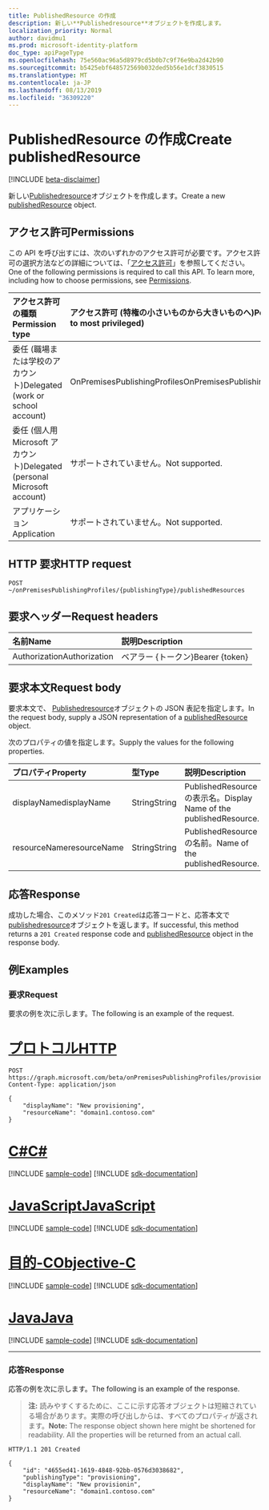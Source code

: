 ```yaml
---
title: PublishedResource の作成
description: 新しい**Publishedresource**オブジェクトを作成します。
localization_priority: Normal
author: davidmu1
ms.prod: microsoft-identity-platform
doc_type: apiPageType
ms.openlocfilehash: 75e560ac96a5d8979cd5b0b7c9f76e9ba2d42b90
ms.sourcegitcommit: b5425ebf648572569b032ded5b56e1dcf3830515
ms.translationtype: MT
ms.contentlocale: ja-JP
ms.lasthandoff: 08/13/2019
ms.locfileid: "36309220"
---
```

# <a name="create-publishedresource"></a><span data-ttu-id="792ec-103">PublishedResource の作成</span><span class="sxs-lookup"><span data-stu-id="792ec-103">Create publishedResource</span></span>

[!INCLUDE [beta-disclaimer](../../includes/beta-disclaimer.md)]

<span data-ttu-id="792ec-104">新しい[Publishedresource](../resources/publishedresource.md)オブジェクトを作成します。</span><span class="sxs-lookup"><span data-stu-id="792ec-104">Create a new [publishedResource](../resources/publishedresource.md) object.</span></span>

## <a name="permissions"></a><span data-ttu-id="792ec-105">アクセス許可</span><span class="sxs-lookup"><span data-stu-id="792ec-105">Permissions</span></span>

<span data-ttu-id="792ec-p101">この API を呼び出すには、次のいずれかのアクセス許可が必要です。アクセス許可の選択方法などの詳細については、「[アクセス許可](/graph/permissions-reference)」を参照してください。</span><span class="sxs-lookup"><span data-stu-id="792ec-p101">One of the following permissions is required to call this API. To learn more, including how to choose permissions, see [Permissions](/graph/permissions-reference).</span></span>

| <span data-ttu-id="792ec-108">アクセス許可の種類</span><span class="sxs-lookup"><span data-stu-id="792ec-108">Permission type</span></span>                        | <span data-ttu-id="792ec-109">アクセス許可 (特権の小さいものから大きいものへ)</span><span class="sxs-lookup"><span data-stu-id="792ec-109">Permissions (from least to most privileged)</span></span> |
|:--------------------------------------|:---------------------------------------------------------|
|<span data-ttu-id="792ec-110">委任 (職場または学校のアカウント)</span><span class="sxs-lookup"><span data-stu-id="792ec-110">Delegated (work or school account)</span></span>     | <span data-ttu-id="792ec-111">OnPremisesPublishingProfiles</span><span class="sxs-lookup"><span data-stu-id="792ec-111">OnPremisesPublishingProfiles.ReadWrite.All</span></span> |
| <span data-ttu-id="792ec-112">委任 (個人用 Microsoft アカウント)</span><span class="sxs-lookup"><span data-stu-id="792ec-112">Delegated (personal Microsoft account)</span></span> | <span data-ttu-id="792ec-113">サポートされていません。</span><span class="sxs-lookup"><span data-stu-id="792ec-113">Not supported.</span></span> |
| <span data-ttu-id="792ec-114">アプリケーション</span><span class="sxs-lookup"><span data-stu-id="792ec-114">Application</span></span>                            | <span data-ttu-id="792ec-115">サポートされていません。</span><span class="sxs-lookup"><span data-stu-id="792ec-115">Not supported.</span></span> |

## <a name="http-request"></a><span data-ttu-id="792ec-116">HTTP 要求</span><span class="sxs-lookup"><span data-stu-id="792ec-116">HTTP request</span></span>

<!-- { "blockType": "ignored" } -->

```http
POST ~/onPremisesPublishingProfiles/{publishingType}/publishedResources
```

## <a name="request-headers"></a><span data-ttu-id="792ec-117">要求ヘッダー</span><span class="sxs-lookup"><span data-stu-id="792ec-117">Request headers</span></span>

| <span data-ttu-id="792ec-118">名前</span><span class="sxs-lookup"><span data-stu-id="792ec-118">Name</span></span>      |<span data-ttu-id="792ec-119">説明</span><span class="sxs-lookup"><span data-stu-id="792ec-119">Description</span></span>|
|:----------|:----------|
| <span data-ttu-id="792ec-120">Authorization</span><span class="sxs-lookup"><span data-stu-id="792ec-120">Authorization</span></span> | <span data-ttu-id="792ec-121">ベアラー {トークン}</span><span class="sxs-lookup"><span data-stu-id="792ec-121">Bearer {token}</span></span> |

## <a name="request-body"></a><span data-ttu-id="792ec-122">要求本文</span><span class="sxs-lookup"><span data-stu-id="792ec-122">Request body</span></span>

<span data-ttu-id="792ec-123">要求本文で、 [Publishedresource](../resources/publishedresource.md)オブジェクトの JSON 表記を指定します。</span><span class="sxs-lookup"><span data-stu-id="792ec-123">In the request body, supply a JSON representation of a [publishedResource](../resources/publishedresource.md) object.</span></span>

<span data-ttu-id="792ec-124">次のプロパティの値を指定します。</span><span class="sxs-lookup"><span data-stu-id="792ec-124">Supply the values for the following properties.</span></span>

| <span data-ttu-id="792ec-125">プロパティ</span><span class="sxs-lookup"><span data-stu-id="792ec-125">Property</span></span>     | <span data-ttu-id="792ec-126">型</span><span class="sxs-lookup"><span data-stu-id="792ec-126">Type</span></span>        | <span data-ttu-id="792ec-127">説明</span><span class="sxs-lookup"><span data-stu-id="792ec-127">Description</span></span> |
|:-------------|:------------|:------------|
|<span data-ttu-id="792ec-128">displayName</span><span class="sxs-lookup"><span data-stu-id="792ec-128">displayName</span></span>|<span data-ttu-id="792ec-129">String</span><span class="sxs-lookup"><span data-stu-id="792ec-129">String</span></span>|<span data-ttu-id="792ec-130">PublishedResource の表示名。</span><span class="sxs-lookup"><span data-stu-id="792ec-130">Display Name of the publishedResource.</span></span>|
|<span data-ttu-id="792ec-131">resourceName</span><span class="sxs-lookup"><span data-stu-id="792ec-131">resourceName</span></span>|<span data-ttu-id="792ec-132">String</span><span class="sxs-lookup"><span data-stu-id="792ec-132">String</span></span>|<span data-ttu-id="792ec-133">PublishedResource の名前。</span><span class="sxs-lookup"><span data-stu-id="792ec-133">Name of the publishedResource.</span></span>|

## <a name="response"></a><span data-ttu-id="792ec-134">応答</span><span class="sxs-lookup"><span data-stu-id="792ec-134">Response</span></span>

<span data-ttu-id="792ec-135">成功した場合、このメソッド`201 Created`は応答コードと、応答本文で[publishedresource](../resources/publishedresource.md)オブジェクトを返します。</span><span class="sxs-lookup"><span data-stu-id="792ec-135">If successful, this method returns a `201 Created` response code and [publishedResource](../resources/publishedresource.md) object in the response body.</span></span>

## <a name="examples"></a><span data-ttu-id="792ec-136">例</span><span class="sxs-lookup"><span data-stu-id="792ec-136">Examples</span></span>

### <a name="request"></a><span data-ttu-id="792ec-137">要求</span><span class="sxs-lookup"><span data-stu-id="792ec-137">Request</span></span>

<span data-ttu-id="792ec-138">要求の例を次に示します。</span><span class="sxs-lookup"><span data-stu-id="792ec-138">The following is an example of the request.</span></span>

# <a name="httptabhttp"></a>[<span data-ttu-id="792ec-139">プロトコル</span><span class="sxs-lookup"><span data-stu-id="792ec-139">HTTP</span></span>](#tab/http)
<!-- {
  "blockType": "request",
  "name": "create_publishedresource_from_onpremisespublishingprofile"
}-->

```http
POST https://graph.microsoft.com/beta/onPremisesPublishingProfiles/provisioning/publishedResources
Content-Type: application/json

{
    "displayName": "New provisioning",
    "resourceName": "domain1.contoso.com"
}
```
# <a name="ctabcsharp"></a>[<span data-ttu-id="792ec-140">C#</span><span class="sxs-lookup"><span data-stu-id="792ec-140">C#</span></span>](#tab/csharp)
[!INCLUDE [sample-code](../includes/snippets/csharp/create-publishedresource-from-onpremisespublishingprofile-csharp-snippets.md)]
[!INCLUDE [sdk-documentation](../includes/snippets/snippets-sdk-documentation-link.md)]

# <a name="javascripttabjavascript"></a>[<span data-ttu-id="792ec-141">JavaScript</span><span class="sxs-lookup"><span data-stu-id="792ec-141">JavaScript</span></span>](#tab/javascript)
[!INCLUDE [sample-code](../includes/snippets/javascript/create-publishedresource-from-onpremisespublishingprofile-javascript-snippets.md)]
[!INCLUDE [sdk-documentation](../includes/snippets/snippets-sdk-documentation-link.md)]

# <a name="objective-ctabobjc"></a>[<span data-ttu-id="792ec-142">目的-C</span><span class="sxs-lookup"><span data-stu-id="792ec-142">Objective-C</span></span>](#tab/objc)
[!INCLUDE [sample-code](../includes/snippets/objc/create-publishedresource-from-onpremisespublishingprofile-objc-snippets.md)]
[!INCLUDE [sdk-documentation](../includes/snippets/snippets-sdk-documentation-link.md)]

# <a name="javatabjava"></a>[<span data-ttu-id="792ec-143">Java</span><span class="sxs-lookup"><span data-stu-id="792ec-143">Java</span></span>](#tab/java)
[!INCLUDE [sample-code](../includes/snippets/java/create-publishedresource-from-onpremisespublishingprofile-java-snippets.md)]
[!INCLUDE [sdk-documentation](../includes/snippets/snippets-sdk-documentation-link.md)]

---


### <a name="response"></a><span data-ttu-id="792ec-144">応答</span><span class="sxs-lookup"><span data-stu-id="792ec-144">Response</span></span>

<span data-ttu-id="792ec-145">応答の例を次に示します。</span><span class="sxs-lookup"><span data-stu-id="792ec-145">The following is an example of the response.</span></span>

> <span data-ttu-id="792ec-p102">**注:** 読みやすくするために、ここに示す応答オブジェクトは短縮されている場合があります。実際の呼び出しからは、すべてのプロパティが返されます。</span><span class="sxs-lookup"><span data-stu-id="792ec-p102">**Note:** The response object shown here might be shortened for readability. All the properties will be returned from an actual call.</span></span>

<!-- {
  "blockType": "response",
  "truncated": true,
  "@odata.type": "microsoft.graph.publishedResource"
} -->

```http
HTTP/1.1 201 Created

{
    "id": "4655ed41-1619-4848-92bb-0576d3038682",
    "publishingType": "provisioning",
    "displayName": "New provisionin",
    "resourceName": "domain1.contoso.com"
}
```

<!-- uuid: 16cd6b66-4b1a-43a1-adaf-3a886856ed98
2019-02-04 14:57:30 UTC -->
<!-- {
  "type": "#page.annotation",
  "description": "Get publishedResource",
  "keywords": "",
  "section": "documentation",
  "tocPath": ""
}-->
